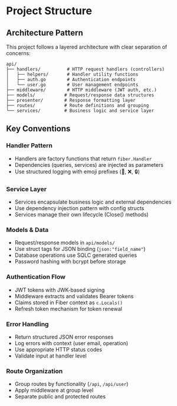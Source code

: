 # Project Structure

## Architecture Pattern
This project follows a layered architecture with clear separation of concerns:

```
api/
├── handlers/          # HTTP request handlers (controllers)
│   ├── helpers/       # Handler utility functions
│   ├── auth.go        # Authentication endpoints
│   └── user.go        # User management endpoints
├── middleware/        # HTTP middleware (JWT auth, etc.)
├── models/           # Request/response data structures
├── presenter/        # Response formatting layer
├── routes/           # Route definitions and grouping
└── services/         # Business logic and service layer
```

## Key Conventions

### Handler Pattern
- Handlers are factory functions that return `fiber.Handler`
- Dependencies (queries, services) are injected as parameters
- Use structured logging with emoji prefixes (🚀, ❌, 🔒)

### Service Layer
- Services encapsulate business logic and external dependencies
- Use dependency injection pattern with config structs
- Services manage their own lifecycle (Close() methods)

### Models & Data
- Request/response models in `api/models/`
- Use struct tags for JSON binding (`json:"field_name"`)
- Database operations use SQLC generated queries
- Password hashing with bcrypt before storage

### Authentication Flow
- JWT tokens with JWK-based signing
- Middleware extracts and validates Bearer tokens
- Claims stored in Fiber context as `c.Locals()`
- Refresh token mechanism for token renewal

### Error Handling
- Return structured JSON error responses
- Log errors with context (user email, operation)
- Use appropriate HTTP status codes
- Validate input at handler level

### Route Organization
- Group routes by functionality (`/api`, `/api/user`)
- Apply middleware at group level
- Separate public and protected routes